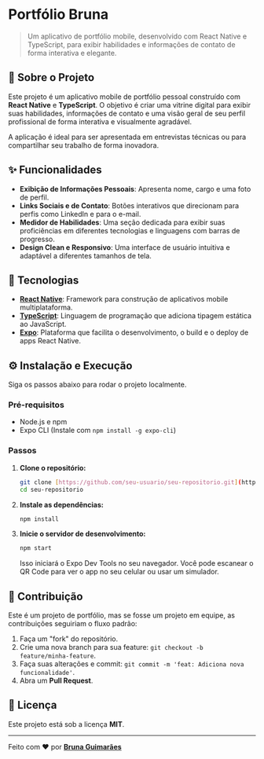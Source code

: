 # Portfólio Bruna

> Um aplicativo de portfólio mobile, desenvolvido com React Native e TypeScript, para exibir habilidades e informações de contato de forma interativa e elegante.



## 📝 Sobre o Projeto

Este projeto é um aplicativo mobile de portfólio pessoal construído com **React Native** e **TypeScript**. O objetivo é criar uma vitrine digital para exibir suas habilidades, informações de contato e uma visão geral de seu perfil profissional de forma interativa e visualmente agradável.

A aplicação é ideal para ser apresentada em entrevistas técnicas ou para compartilhar seu trabalho de forma inovadora.

## ✨ Funcionalidades

* **Exibição de Informações Pessoais**: Apresenta nome, cargo e uma foto de perfil.
* **Links Sociais e de Contato**: Botões interativos que direcionam para perfis como LinkedIn e para o e-mail.
* **Medidor de Habilidades**: Uma seção dedicada para exibir suas proficiências em diferentes tecnologias e linguagens com barras de progresso.
* **Design Clean e Responsivo**: Uma interface de usuário intuitiva e adaptável a diferentes tamanhos de tela.

## 🚀 Tecnologias

* **[React Native](https://reactnative.dev/)**: Framework para construção de aplicativos mobile multiplataforma.
* **[TypeScript](https://www.typescriptlang.org/)**: Linguagem de programação que adiciona tipagem estática ao JavaScript.
* **[Expo](https://expo.dev/)**: Plataforma que facilita o desenvolvimento, o build e o deploy de apps React Native.

## ⚙️ Instalação e Execução

Siga os passos abaixo para rodar o projeto localmente.

### Pré-requisitos
* Node.js e npm
* Expo CLI (Instale com `npm install -g expo-cli`)

### Passos
1.  **Clone o repositório:**
    ```bash
    git clone [https://github.com/seu-usuario/seu-repositorio.git](https://github.com/seu-usuario/seu-repositorio.git)
    cd seu-repositorio
    ```
2.  **Instale as dependências:**
    ```bash
    npm install
    ```
3.  **Inicie o servidor de desenvolvimento:**
    ```bash
    npm start
    ```
    Isso iniciará o Expo Dev Tools no seu navegador. Você pode escanear o QR Code para ver o app no seu celular ou usar um simulador.

## 🤝 Contribuição

Este é um projeto de portfólio, mas se fosse um projeto em equipe, as contribuições seguiriam o fluxo padrão:

1.  Faça um "fork" do repositório.
2.  Crie uma nova branch para sua feature: `git checkout -b feature/minha-feature`.
3.  Faça suas alterações e commit: `git commit -m 'feat: Adiciona nova funcionalidade'`.
4.  Abra um **Pull Request**.

## 📜 Licença

Este projeto está sob a licença **MIT**.

---

Feito com ❤️ por **[Bruna Guimarães](https://github.com/BruninhaG)**
